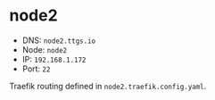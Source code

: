 # node2

- DNS: `node2.ttgs.io`
- Node: `node2`
- IP: `192.168.1.172`
- Port: `22`

Traefik routing defined in `node2.traefik.config.yaml`.
